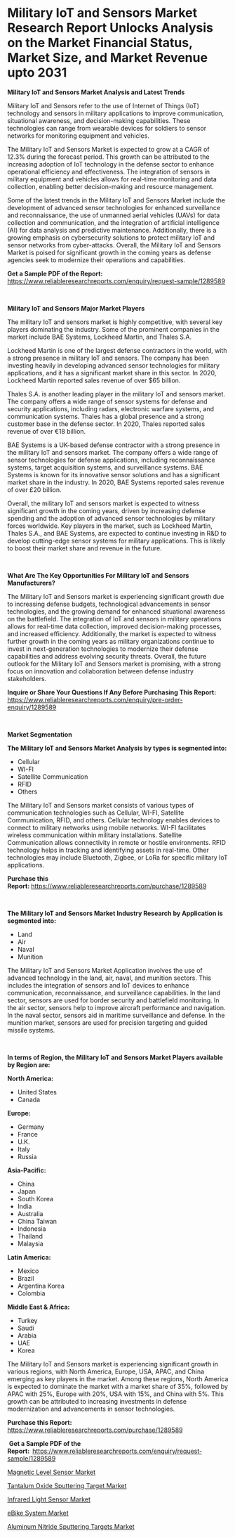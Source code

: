 <p><h1>Military IoT and Sensors Market Research Report Unlocks Analysis on the Market Financial Status, Market Size, and Market Revenue upto 2031</h1></p><p><strong>Military IoT and Sensors Market Analysis and Latest Trends</strong></p>
<p><p>Military IoT and Sensors refer to the use of Internet of Things (IoT) technology and sensors in military applications to improve communication, situational awareness, and decision-making capabilities. These technologies can range from wearable devices for soldiers to sensor networks for monitoring equipment and vehicles.</p><p>The Military IoT and Sensors Market is expected to grow at a CAGR of 12.3% during the forecast period. This growth can be attributed to the increasing adoption of IoT technology in the defense sector to enhance operational efficiency and effectiveness. The integration of sensors in military equipment and vehicles allows for real-time monitoring and data collection, enabling better decision-making and resource management.</p><p>Some of the latest trends in the Military IoT and Sensors Market include the development of advanced sensor technologies for enhanced surveillance and reconnaissance, the use of unmanned aerial vehicles (UAVs) for data collection and communication, and the integration of artificial intelligence (AI) for data analysis and predictive maintenance. Additionally, there is a growing emphasis on cybersecurity solutions to protect military IoT and sensor networks from cyber-attacks. Overall, the Military IoT and Sensors Market is poised for significant growth in the coming years as defense agencies seek to modernize their operations and capabilities.</p></p>
<p><strong>Get a Sample PDF of the Report:&nbsp;</strong> <a href="https://www.reliableresearchreports.com/enquiry/request-sample/1289589">https://www.reliableresearchreports.com/enquiry/request-sample/1289589</a></p>
<p>&nbsp;</p>
<p><strong>Military IoT and Sensors Major Market Players</strong></p>
<p><p>The military IoT and sensors market is highly competitive, with several key players dominating the industry. Some of the prominent companies in the market include BAE Systems, Lockheed Martin, and Thales S.A.</p><p>Lockheed Martin is one of the largest defense contractors in the world, with a strong presence in military IoT and sensors. The company has been investing heavily in developing advanced sensor technologies for military applications, and it has a significant market share in this sector. In 2020, Lockheed Martin reported sales revenue of over $65 billion.</p><p>Thales S.A. is another leading player in the military IoT and sensors market. The company offers a wide range of sensor systems for defense and security applications, including radars, electronic warfare systems, and communication systems. Thales has a global presence and a strong customer base in the defense sector. In 2020, Thales reported sales revenue of over €18 billion.</p><p>BAE Systems is a UK-based defense contractor with a strong presence in the military IoT and sensors market. The company offers a wide range of sensor technologies for defense applications, including reconnaissance systems, target acquisition systems, and surveillance systems. BAE Systems is known for its innovative sensor solutions and has a significant market share in the industry. In 2020, BAE Systems reported sales revenue of over £20 billion.</p><p>Overall, the military IoT and sensors market is expected to witness significant growth in the coming years, driven by increasing defense spending and the adoption of advanced sensor technologies by military forces worldwide. Key players in the market, such as Lockheed Martin, Thales S.A., and BAE Systems, are expected to continue investing in R&D to develop cutting-edge sensor systems for military applications. This is likely to boost their market share and revenue in the future.</p></p>
<p>&nbsp;</p>
<p><strong>What Are The Key Opportunities For Military IoT and Sensors Manufacturers?</strong></p>
<p><p>The Military IoT and Sensors market is experiencing significant growth due to increasing defense budgets, technological advancements in sensor technologies, and the growing demand for enhanced situational awareness on the battlefield. The integration of IoT and sensors in military operations allows for real-time data collection, improved decision-making processes, and increased efficiency. Additionally, the market is expected to witness further growth in the coming years as military organizations continue to invest in next-generation technologies to modernize their defense capabilities and address evolving security threats. Overall, the future outlook for the Military IoT and Sensors market is promising, with a strong focus on innovation and collaboration between defense industry stakeholders.</p></p>
<p><strong>Inquire or Share Your Questions If Any Before Purchasing This Report:</strong> <a href="https://www.reliableresearchreports.com/enquiry/pre-order-enquiry/1289589">https://www.reliableresearchreports.com/enquiry/pre-order-enquiry/1289589</a></p>
<p>&nbsp;</p>
<p><strong>Market Segmentation</strong></p>
<p><strong>The Military IoT and Sensors Market Analysis by types is segmented into:</strong></p>
<p><ul><li>Cellular</li><li>WI-FI</li><li>Satellite Communication</li><li>RFID</li><li>Others</li></ul></p>
<p><p>The Military IoT and Sensors market consists of various types of communication technologies such as Cellular, WI-FI, Satellite Communication, RFID, and others. Cellular technology enables devices to connect to military networks using mobile networks. WI-FI facilitates wireless communication within military installations. Satellite Communication allows connectivity in remote or hostile environments. RFID technology helps in tracking and identifying assets in real-time. Other technologies may include Bluetooth, Zigbee, or LoRa for specific military IoT applications.</p></p>
<p><strong>Purchase this Report:&nbsp;</strong><a href="https://www.reliableresearchreports.com/purchase/1289589">https://www.reliableresearchreports.com/purchase/1289589</a></p>
<p>&nbsp;</p>
<p><strong>The Military IoT and Sensors Market Industry Research by Application is segmented into:</strong></p>
<p><ul><li>Land</li><li>Air</li><li>Naval</li><li>Munition</li></ul></p>
<p><p>The Military IoT and Sensors Market Application involves the use of advanced technology in the land, air, naval, and munition sectors. This includes the integration of sensors and IoT devices to enhance communication, reconnaissance, and surveillance capabilities. In the land sector, sensors are used for border security and battlefield monitoring. In the air sector, sensors help to improve aircraft performance and navigation. In the naval sector, sensors aid in maritime surveillance and defense. In the munition market, sensors are used for precision targeting and guided missile systems.</p></p>
<p>&nbsp;</p>
<p><strong>In terms of Region, the Military IoT and Sensors Market Players available by Region are:</strong></p>
<p>
    <p> <strong> North America: </strong>
        <ul>
            <li>United States</li>
            <li>Canada</li>
        </ul>
        </p> 
    <p> <strong> Europe: </strong>
        <ul>
            <li>Germany</li>
            <li>France</li>
            <li>U.K.</li>
            <li>Italy</li>
            <li>Russia</li>
        </ul>
        </p> 
    <p> <strong> Asia-Pacific: </strong>
        <ul>
            <li>China</li>
            <li>Japan</li>
            <li>South Korea</li>
            <li>India</li>
            <li>Australia</li>
            <li>China Taiwan</li>
            <li>Indonesia</li>
            <li>Thailand</li>
            <li>Malaysia</li>
        </ul>
        </p> 
    <p> <strong> Latin America: </strong>
        <ul>
            <li>Mexico</li>
            <li>Brazil</li>
            <li>Argentina Korea</li>
            <li>Colombia</li>
        </ul>
        </p> 
    <p> <strong> Middle East & Africa: </strong>
        <ul>
            <li>Turkey</li>
            <li>Saudi</li>
            <li>Arabia</li>
            <li>UAE</li>
            <li>Korea</li>
        </ul>
    </p>
    </p>
<p><p>The Military IoT and Sensors market is experiencing significant growth in various regions, with North America, Europe, USA, APAC, and China emerging as key players in the market. Among these regions, North America is expected to dominate the market with a market share of 35%, followed by APAC with 25%, Europe with 20%, USA with 15%, and China with 5%. This growth can be attributed to increasing investments in defense modernization and advancements in sensor technologies.</p></p>
<p><strong>Purchase this Report: </strong><a href="https://www.reliableresearchreports.com/purchase/1289589">https://www.reliableresearchreports.com/purchase/1289589</a></p>
<p>&nbsp;<strong>Get a Sample PDF of the Report:&nbsp;&nbsp;</strong><a href="https://www.reliableresearchreports.com/enquiry/request-sample/1289589">https://www.reliableresearchreports.com/enquiry/request-sample/1289589</a></p>
<p><strong></strong></p>
<p><p><a href="https://view.publitas.com/reportprime-1/magnetic-level-sensor-market-size-evaluating-its-market-trends-growth-and-projections-2024-2031/">Magnetic Level Sensor Market</a></p><p><a href="https://butternut-bug-553.notion.site/Tantalum-Oxide-Sputtering-Target-Market-with-the-goal-of-estimating-the-market-size-and-future-growt-358b203576594d07a894e1437cff96ee">Tantalum Oxide Sputtering Target Market</a></p><p><a href="https://view.publitas.com/reportprime-1/infrared-light-sensor-market-size-evaluating-its-market-trends-growth-and-projections-2024-2031/">Infrared Light Sensor Market</a></p><p><a href="https://invited-way-688.notion.site/Global-eBike-System-Market-Size-and-Market-Trends-Insights-and-Projections-from-2024-to-2031-a13ae198f867429a9b999fb037294a6d">eBike System Market</a></p><p><a href="https://mire-aunt-385.notion.site/Aluminum-Nitride-Sputtering-Targets-Market-Size-Furnishes-Valuable-Information-Encompassing-Market-S-90d41098d4d84d8e9481eac82aa4fb44">Aluminum Nitride Sputtering Targets Market</a></p></p>